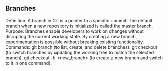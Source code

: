  ## Branches
Definition: A branch in Git is a pointer to a specific commit. The default branch when a new repository is initialized is called the master branch.
Purpose: Branches enable developers to work on changes without disrupting the current working state. By creating a new branch, experimentation is possible without breaking existing functionality.
Commands:
git branch (to list, create, and delete branches).
git checkout (to switch branches by updating the working tree to match the selected branch).
git checkout -b <new_branch> (to create a new branch and switch to it in one command).
